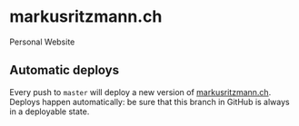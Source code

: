 # markusritzmann.ch

Personal Website

## Automatic deploys

Every push to `master` will deploy a new version of [markusritzmann.ch](https://markusritzmann.ch/).
Deploys happen automatically: be sure that this branch in GitHub is always in a deployable state.
